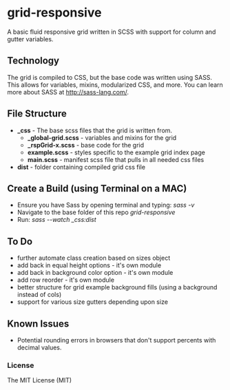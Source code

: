 # grid-responsive
A basic fluid responsive grid written in SCSS with support for column and gutter variables.

## Technology
The grid is compiled to CSS, but the base code was written using SASS. This allows for variables, mixins, modularized CSS, and more. You can learn more about SASS at http://sass-lang.com/.

## File Structure
+ **_css** - The base scss files that the grid is written from.
  + **_global-grid.scss** - variables and mixins for the grid
  + **_rspGrid-x.scss** - base code for the grid
  + **example.scss** - styles specific to the example grid index page
  + **main.scss** - manifest scss file that pulls in all needed css files
+ **dist** - folder containing compiled grid css file

## Create a Build (using Terminal on a MAC)
+ Ensure you have Sass by opening terminal and typing: *sass -v*
+ Navigate to the base folder of this repo *grid-responsive*
+ Run: *sass --watch _css:dist*

## To Do
+ further automate class creation based on sizes object
+ add back in equal height options - it's own module
+ add back in background color option - it's own module
+ add row reorder - it's own module
+ better structure for grid example background fills (using a background instead of cols)
+ support for various size gutters depending upon size

## Known Issues
+ Potential rounding errors in browsers that don't support percents with decimal values.

### License
The MIT License (MIT)